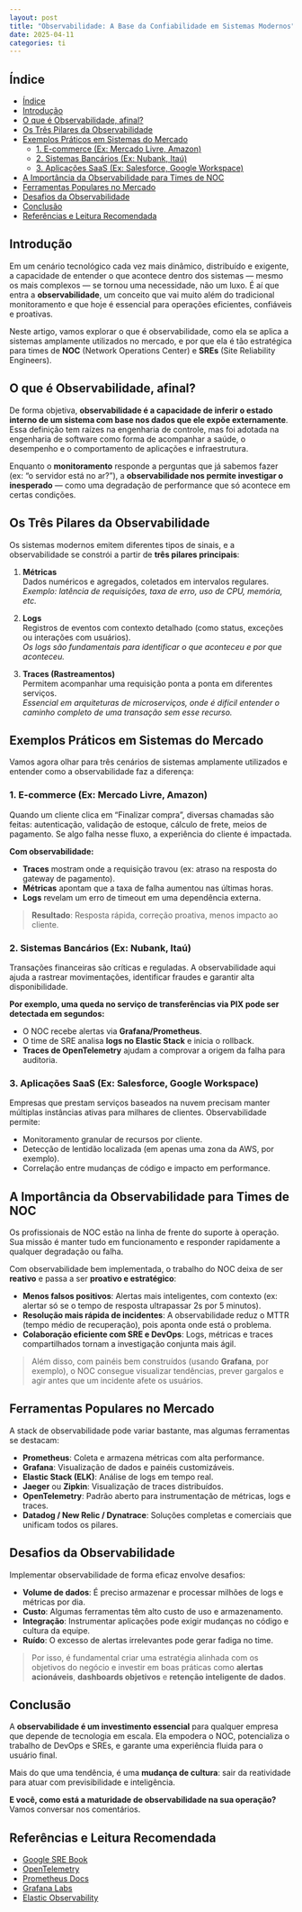 ```yaml
---
layout: post
title: "Observabilidade: A Base da Confiabilidade em Sistemas Modernos"
date: 2025-04-11
categories: ti
---
```


## Índice

- [Índice](#índice)
- [Introdução](#introdução)
- [O que é Observabilidade, afinal?](#o-que-é-observabilidade-afinal)
- [Os Três Pilares da Observabilidade](#os-três-pilares-da-observabilidade)
- [Exemplos Práticos em Sistemas do Mercado](#exemplos-práticos-em-sistemas-do-mercado)
  - [1. E-commerce (Ex: Mercado Livre, Amazon)](#1-e-commerce-ex-mercado-livre-amazon)
  - [2. Sistemas Bancários (Ex: Nubank, Itaú)](#2-sistemas-bancários-ex-nubank-itaú)
  - [3. Aplicações SaaS (Ex: Salesforce, Google Workspace)](#3-aplicações-saas-ex-salesforce-google-workspace)
- [A Importância da Observabilidade para Times de NOC](#a-importância-da-observabilidade-para-times-de-noc)
- [Ferramentas Populares no Mercado](#ferramentas-populares-no-mercado)
- [Desafios da Observabilidade](#desafios-da-observabilidade)
- [Conclusão](#conclusão)
- [Referências e Leitura Recomendada](#referências-e-leitura-recomendada)


## Introdução

Em um cenário tecnológico cada vez mais dinâmico, distribuído e exigente, a capacidade de entender o que acontece dentro dos sistemas — mesmo os mais complexos — se tornou uma necessidade, não um luxo. É aí que entra a **observabilidade**, um conceito que vai muito além do tradicional monitoramento e que hoje é essencial para operações eficientes, confiáveis e proativas.

Neste artigo, vamos explorar o que é observabilidade, como ela se aplica a sistemas amplamente utilizados no mercado, e por que ela é tão estratégica para times de **NOC** (Network Operations Center) e **SREs** (Site Reliability Engineers).


## O que é Observabilidade, afinal?

De forma objetiva, **observabilidade é a capacidade de inferir o estado interno de um sistema com base nos dados que ele expõe externamente**. Essa definição tem raízes na engenharia de controle, mas foi adotada na engenharia de software como forma de acompanhar a saúde, o desempenho e o comportamento de aplicações e infraestrutura.

Enquanto o **monitoramento** responde a perguntas que já sabemos fazer (ex: “o servidor está no ar?”), a **observabilidade nos permite investigar o inesperado** — como uma degradação de performance que só acontece em certas condições.


## Os Três Pilares da Observabilidade

Os sistemas modernos emitem diferentes tipos de sinais, e a observabilidade se constrói a partir de **três pilares principais**:

1. **Métricas**  
   Dados numéricos e agregados, coletados em intervalos regulares.  
   *Exemplo: latência de requisições, taxa de erro, uso de CPU, memória, etc.*

2. **Logs**  
   Registros de eventos com contexto detalhado (como status, exceções ou interações com usuários).  
   *Os logs são fundamentais para identificar o que aconteceu e por que aconteceu.*

3. **Traces (Rastreamentos)**  
   Permitem acompanhar uma requisição ponta a ponta em diferentes serviços.  
   *Essencial em arquiteturas de microserviços, onde é difícil entender o caminho completo de uma transação sem esse recurso.*


## Exemplos Práticos em Sistemas do Mercado

Vamos agora olhar para três cenários de sistemas amplamente utilizados e entender como a observabilidade faz a diferença:

### 1. E-commerce (Ex: Mercado Livre, Amazon)

Quando um cliente clica em “Finalizar compra”, diversas chamadas são feitas: autenticação, validação de estoque, cálculo de frete, meios de pagamento. Se algo falha nesse fluxo, a experiência do cliente é impactada.

**Com observabilidade:**

- **Traces** mostram onde a requisição travou (ex: atraso na resposta do gateway de pagamento).
- **Métricas** apontam que a taxa de falha aumentou nas últimas horas.
- **Logs** revelam um erro de timeout em uma dependência externa.

> **Resultado**: Resposta rápida, correção proativa, menos impacto ao cliente.


### 2. Sistemas Bancários (Ex: Nubank, Itaú)

Transações financeiras são críticas e reguladas. A observabilidade aqui ajuda a rastrear movimentações, identificar fraudes e garantir alta disponibilidade.

**Por exemplo, uma queda no serviço de transferências via PIX pode ser detectada em segundos:**

- O NOC recebe alertas via **Grafana/Prometheus**.
- O time de SRE analisa **logs no Elastic Stack** e inicia o rollback.
- **Traces de OpenTelemetry** ajudam a comprovar a origem da falha para auditoria.


### 3. Aplicações SaaS (Ex: Salesforce, Google Workspace)

Empresas que prestam serviços baseados na nuvem precisam manter múltiplas instâncias ativas para milhares de clientes. Observabilidade permite:

- Monitoramento granular de recursos por cliente.
- Detecção de lentidão localizada (em apenas uma zona da AWS, por exemplo).
- Correlação entre mudanças de código e impacto em performance.


## A Importância da Observabilidade para Times de NOC

Os profissionais de NOC estão na linha de frente do suporte à operação. Sua missão é manter tudo em funcionamento e responder rapidamente a qualquer degradação ou falha.

Com observabilidade bem implementada, o trabalho do NOC deixa de ser **reativo** e passa a ser **proativo e estratégico**:

- **Menos falsos positivos**: Alertas mais inteligentes, com contexto (ex: alertar só se o tempo de resposta ultrapassar 2s por 5 minutos).
- **Resolução mais rápida de incidentes**: A observabilidade reduz o MTTR (tempo médio de recuperação), pois aponta onde está o problema.
- **Colaboração eficiente com SRE e DevOps**: Logs, métricas e traces compartilhados tornam a investigação conjunta mais ágil.

> Além disso, com painéis bem construídos (usando **Grafana**, por exemplo), o NOC consegue visualizar tendências, prever gargalos e agir antes que um incidente afete os usuários.


## Ferramentas Populares no Mercado

A stack de observabilidade pode variar bastante, mas algumas ferramentas se destacam:

- **Prometheus**: Coleta e armazena métricas com alta performance.  
- **Grafana**: Visualização de dados e painéis customizáveis.  
- **Elastic Stack (ELK)**: Análise de logs em tempo real.  
- **Jaeger** ou **Zipkin**: Visualização de traces distribuídos.  
- **OpenTelemetry**: Padrão aberto para instrumentação de métricas, logs e traces.  
- **Datadog / New Relic / Dynatrace**: Soluções completas e comerciais que unificam todos os pilares.


## Desafios da Observabilidade

Implementar observabilidade de forma eficaz envolve desafios:

- **Volume de dados**: É preciso armazenar e processar milhões de logs e métricas por dia.
- **Custo**: Algumas ferramentas têm alto custo de uso e armazenamento.
- **Integração**: Instrumentar aplicações pode exigir mudanças no código e cultura da equipe.
- **Ruído**: O excesso de alertas irrelevantes pode gerar fadiga no time.

> Por isso, é fundamental criar uma estratégia alinhada com os objetivos do negócio e investir em boas práticas como **alertas acionáveis**, **dashboards objetivos** e **retenção inteligente de dados**.


## Conclusão

A **observabilidade é um investimento essencial** para qualquer empresa que depende de tecnologia em escala. Ela empodera o NOC, potencializa o trabalho de DevOps e SREs, e garante uma experiência fluida para o usuário final.

Mais do que uma tendência, é uma **mudança de cultura**: sair da reatividade para atuar com previsibilidade e inteligência.

**E você, como está a maturidade de observabilidade na sua operação?**  
Vamos conversar nos comentários.


## Referências e Leitura Recomendada

- [Google SRE Book](https://sre.google/books/)
- [OpenTelemetry](https://opentelemetry.io/)
- [Prometheus Docs](https://prometheus.io/docs/)
- [Grafana Labs](https://grafana.com/)
- [Elastic Observability](https://www.elastic.co/observability)
